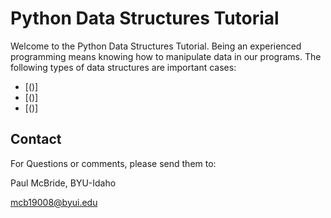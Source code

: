 # Python Data Structures Tutorial
Welcome to the Python Data Structures Tutorial. Being an experienced programming means knowing how to manipulate data in our programs. The following types of data structures are important cases:

* [()]
* [()]
* [()]

## Contact
For Questions or comments, please send them to:

Paul McBride, BYU-Idaho

mcb19008@byui.edu
